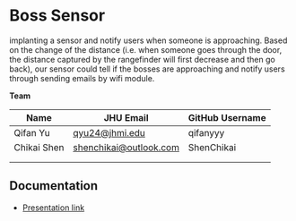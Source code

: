 # Boss Sensor

implanting a sensor and notify users when someone is approaching. Based on the change of the distance (i.e. when someone goes through the door, the distance captured by the rangefinder will first decrease and then go back), our sensor could tell if the bosses are approaching and notify users through sending emails by wifi module. 

**Team**

| Name       | JHU Email      | GitHub Username |
| ----       | ---------      | --------------- |
| Qifan Yu   | qyu24@jhmi.edu |  qifanyyy     |
| Chikai Shen | shenchikai@outlook.com  |   ShenChikai       |
|            |                |                 |
|            |                |                 |

## Documentation

* [Presentation link](https://docs.google.com/presentation/d/1YCyb71mkqKbpvWqbiAH8k54G2PxhArC0wV-zG1nwdnE/edit#slide=id.g125f36a2a0f_2_17)